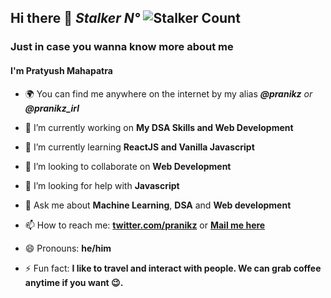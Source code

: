 

## Hi there 👋 *Stalker  N°* ![Stalker Count](https://profile-counter.glitch.me/pranikz/count.svg)

### Just in case you wanna know more about me
#### I'm Pratyush Mahapatra
- 🌍 You can find me anywhere on the internet by my alias ***@pranikz** or **@pranikz_irl***

- 🔭 I’m currently working on **My DSA Skills and Web Development**

- 🌱 I’m currently learning **ReactJS and Vanilla Javascript**

- 👯 I’m looking to collaborate on **Web Development**

- 🤔 I’m looking for help with **Javascript**

- 💬 Ask me about **Machine Learning**, **DSA** and **Web development**

- 📫 How to reach me: [**twitter.com/pranikz**](https://twitter.com/pranikz) or [**Mail me here**](mailto:hello@pranikz.ml)

- 😄 Pronouns: **he/him**

- ⚡ Fun fact: **I like to travel and interact with people. We can grab coffee anytime if you want 😉.**

